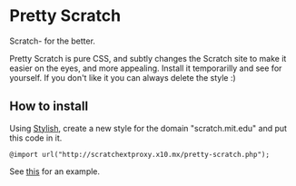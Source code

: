 # Pretty Scratch
Scratch- for the better.

Pretty Scratch is pure CSS, and subtly changes the Scratch site to make it easier on the eyes, and more appealing.
Install it temporarilly and see for yourself.
If you don't like it you can always delete the style :)

## How to install
Using [Stylish](https://userstyles.org/), create a new style for the domain "scratch.mit.edu" and put this code in it.
```
@import url("http://scratchextproxy.x10.mx/pretty-scratch.php");
```
See [this](http://prntscr.com/6akfud) for an example.
